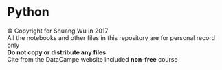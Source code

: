 # Python

&copy; Copyright for Shuang Wu in 2017<br>
All the notebooks and other files in this repository are for personal record only<br>
**Do not copy or distribute any files**<br>
Cite from the DataCampe website included **non-free** course<br>

